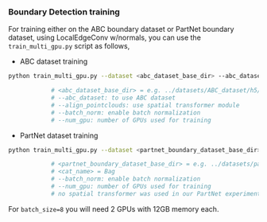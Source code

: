 ### Boundary Detection training

For training either on the ABC boundary dataset or PartNet boundary dataset, using LocalEdgeConv w/normals, you can use the ```train_multi_gpu.py``` 
script as follows, 

- ABC dataset training
```bash
python train_multi_gpu.py --dataset <abc_dataset_base_dir> --abc_dataset --align_pointclouds --output_dir <output-path> --batch_norm --num_gpu <k>

            # <abc_dataset_base_dir> = e.g. ../datasets/ABC_dataset/h5/boundary_seg_poisson_10K_h5
            # --abc_dataset: to use ABC dataset
            # --align_pointclouds: use spatial transformer module
            # --batch_norm: enable batch normalization 
            # --num_gpu: number of GPUs used for training
```

- PartNet dataset training
```bash
python train_multi_gpu.py --dataset <partnet_boundary_dataset_base_dir> --category <cat_name> --output_dir <output-path> --batch_norm 

            # <partnet_boundary_dataset_base_dir> = e.g. ../datasets/partnet_dataset/h5/boundary_seg_poisson_h5
            # <cat_name> = Bag
            # --batch_norm: enable batch normalization
            # --num_gpu: number of GPUs used for training
            # no spatial transformer was used in our PartNet experiments
```

For ```batch_size=8``` you will need 2 GPUs with 12GB memory each.

